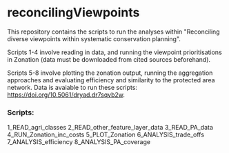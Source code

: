 # reconcilingViewpoints

This repository contains the scripts to run the analyses within "Reconciling diverse viewpoints within systematic conservation planning".

Scripts 1-4 involve reading in data, and running the viewpoint prioritisations in Zonation (data must be downloaded from cited sources beforehand).

Scripts 5-8 involve plotting the zonation output, running the aggregation approaches and evaluating efficiency and similarity to the protected area network. Data is avaiable to run these scripts: https://doi.org/10.5061/dryad.dr7sqvb2w.

### Scripts:

1_READ_agri_classes	
2_READ_other_feature_layer_data
3_READ_PA_data
4_RUN_Zonation_inc_costs
5_PLOT_Zonation
6_ANALYSIS_trade_offs
7_ANALYSIS_efficiency
8_ANALYSIS_PA_coverage

